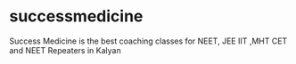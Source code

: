 # successmedicine
Success Medicine is the best coaching classes for NEET, JEE IIT ,MHT CET and NEET Repeaters in Kalyan
